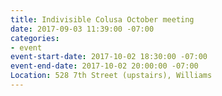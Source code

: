 ```yaml
---
title: Indivisible Colusa October meeting
date: 2017-09-03 11:39:00 -07:00
categories:
- event
event-start-date: 2017-10-02 18:30:00 -07:00
event-end-date: 2017-10-02 20:00:00 -07:00
Location: 528 7th Street (upstairs), Williams
---
```


